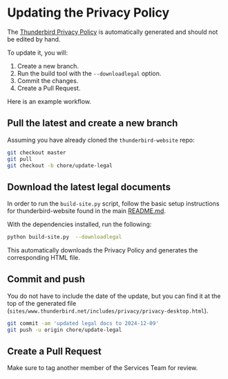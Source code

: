 
# Updating the Privacy Policy

The [Thunderbird Privacy Policy](https://www.thunderbird.net/en-US/privacy/) is automatically generated and should not be edited by hand.

To update it, you will:
1. Create a new branch.
2. Run the build tool with the `--downloadlegal` option.
3. Commit the changes.
3. Create a Pull Request.


Here is an example workflow.


## Pull the latest and create a new branch

Assuming you have already cloned the `thunderbird-website` repo:

```bash
git checkout master
git pull
git checkout -b chore/update-legal
```

## Download the latest legal documents

In order to run the `build-site.py` script, follow the basic setup instructions for thunderbird-website found in the main [README.md](../README.md##Dependencies).

With the dependencies installed, run the following:

```bash
python build-site.py  --downloadlegal
```

This automatically downloads the Privacy Policy and generates the corresponding HTML file.

## Commit and push

You do not have to include the date of the update, but you can find it at the top of the generated file (`sites/www.thunderbird.net/includes/privacy/privacy-desktop.html`).

```bash
git commit -am 'updated legal docs to 2024-12-09'
git push -u origin chore/update-legal
```


## Create a Pull Request

Make sure to tag another member of the Services Team for review.
